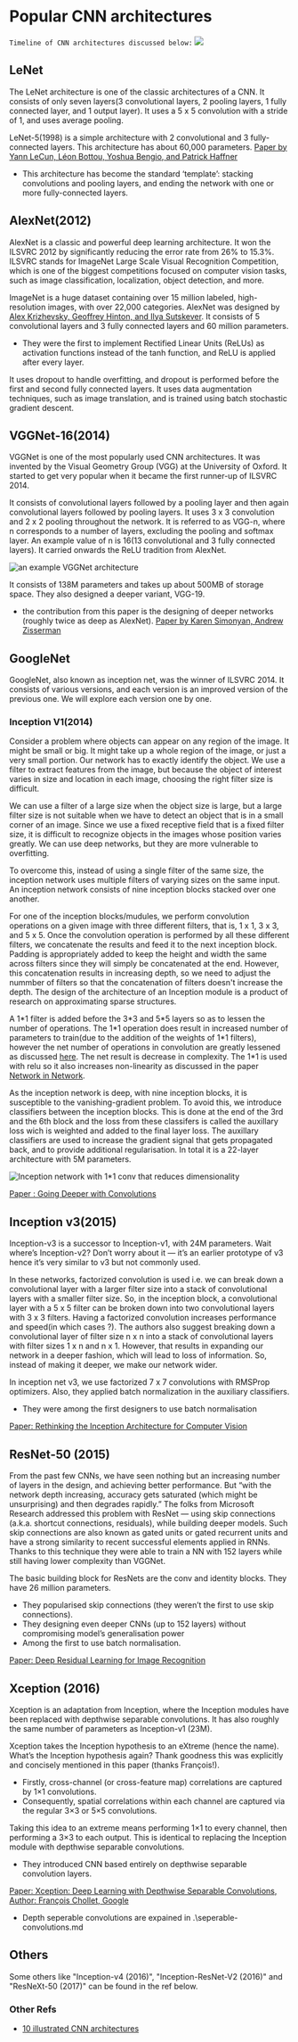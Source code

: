 # Popular CNN architectures

`Timeline of CNN architectures discussed below:`
![](./images/cnn-architectures-timeline.jpeg)

## LeNet
The LeNet architecture is one of the classic architectures of a CNN.
It consists of only seven layers(3 convolutional layers, 2 pooling layers, 1 fully connected layer, and 1 output layer).
It uses a 5 x 5 convolution with a stride of 1, and uses average pooling. 

LeNet-5(1998) is a simple architecture with 2 convolutional and 3 fully-connected layers.  This architecture has about 60,000 parameters. 
[Paper by Yann LeCun, Léon Bottou, Yoshua Bengio, and Patrick Haffner](https://scholar.google.nl/scholar?hl=en&as_sdt=0%2C5&q=Gradient-Based+Learning+Applied+to+Document+Recognition&btnG=) 

- This architecture has become the standard ‘template’: stacking convolutions and pooling layers, and ending the network with one or more fully-connected layers.

## AlexNet(2012)
AlexNet is a classic and powerful deep learning architecture. It won the ILSVRC 2012 by significantly reducing the error rate from 26% to 15.3%. 
ILSVRC stands for ImageNet Large Scale Visual Recognition Competition, which is one of the biggest competitions focused on computer vision tasks, such as image 
classification, localization, object detection, and more.

ImageNet is a huge dataset containing over 15 million labeled, high-resolution images, with over 22,000 categories. 
AlexNet was designed by [Alex Krizhevsky, Geoffrey Hinton, and Ilya Sutskever](https://papers.nips.cc/paper/4824-imagenet-classification-with-deep-convolutional-neural-networks).
It consists of 5 convolutional layers and 3 fully connected layers and 60 million parameters.

- They were the first to implement Rectified Linear Units (ReLUs) as activation functions instead of the tanh function, and ReLU is applied after every layer. 

It uses dropout to handle overfitting, and dropout is performed before the first and second fully connected layers. It uses data augmentation techniques, such as image translation, and is trained using batch stochastic gradient descent.

## VGGNet-16(2014)
VGGNet is one of the most popularly used CNN architectures. It was invented by the Visual Geometry Group (VGG) at the University of Oxford. It started to get 
very popular when it became the first runner-up of ILSVRC 2014.

It consists of convolutional layers followed by a pooling layer and then again convolutional layers followed by pooling layers. It uses 3 x 3 convolution and 
2 x 2 pooling throughout the network. It is referred to as VGG-n, where n corresponds to a number of layers, excluding the pooling and softmax layer. 
An example value of n is 16(13 convolutional and 3 fully connected layers). It carried onwards the ReLU tradition from AlexNet.

![an example VGGNet architecture](./images/VGGNet.jpeg)

It consists of 138M parameters and takes up about 500MB of storage space. They also designed a deeper variant, VGG-19.

-  the contribution from this paper is the designing of deeper networks (roughly twice as deep as AlexNet).
[Paper by  Karen Simonyan, Andrew Zisserman](https://arxiv.org/abs/1409.1556)

## GoogleNet
GoogleNet, also known as inception net, was the winner of ILSVRC 2014. It consists of various versions, and each version is an improved version of the previous 
one. We will explore each version one by one.

### Inception V1(2014)
Consider a problem where objects can appear on any region of the image. It might be small or big. It might take up a whole region of the image, or just a very small portion. Our network has to exactly identify the object. We use a filter to extract features from the image, but because the object of interest varies in size and location in each image, choosing the right filter size is difficult.

We can use a filter of a large size when the object size is large, but a large filter size is not suitable when we have to detect an object that is in a small corner of an image. Since we use a fixed receptive field that is a fixed filter size, it is difficult to recognize objects in the images whose position varies greatly. We can use deep networks, but they are more vulnerable to overfitting.

To overcome this, instead of using a single filter of the same size, the inception network uses multiple filters of varying sizes on the same input. An inception network consists of nine inception blocks stacked over one another.

For one of the inception blocks/mudules, we perform convolution operations on a given image with three different filters, that is, 1 x 1, 3 x 3, and 5 x 5. Once the convolution operation is performed by all these different filters, we concatenate the results and feed it to the next inception block. Padding is appropriately added to keep the height and width the same across filters since they will simply be concatenated at the end. However, this concatenation results in increasing depth, so we need to adjust the nummber of filters so that the concatenation of filters doesn't increase the depth. The design of the architecture of an Inception module is a product of research on approximating sparse structures.

A 1\*1 filter is added before the 3\*3 and 5\*5 layers so as to lessen the number of operations. The 1\*1 operation does result in increased number of parameters to train(due to the addition of the weights of 1\*1 filters), however the net number of operations in convolution are greatly lessened as discussed [here](https://medium.com/coinmonks/paper-review-of-googlenet-inception-v1-winner-of-ilsvlc-2014-image-classification-c2b3565a64e7). The net result is decrease in complexity. The 1\*1 is used with relu so it also increases non-linearity as discussed in the paper [Network in Network](https://arxiv.org/abs/1312.4400).

As the inception network is deep, with nine inception blocks, it is susceptible to the vanishing-gradient problem.  To avoid this, we introduce classifiers between the inception blocks. This is done at the end of the 3rd and the 6th block and the loss from these classifers is called the auxillary loss wich is weighted and added to the final layer loss. The auxillary classifiers are used to increase the gradient signal that gets propagated back, and to provide additional regularisation. In total it is a 22-layer architecture with 5M parameters. 

![Inception network with 1\*1 conv that reduces dimensionality](./images/inception-v1.jpeg)

[Paper :  Going Deeper with Convolutions](https://arxiv.org/abs/1409.4842)


## Inception v3(2015)
Inception-v3 is a successor to Inception-v1, with 24M parameters. Wait where’s Inception-v2? Don’t worry about it — it’s an earlier prototype of v3 hence it’s very similar to v3 but not commonly used. 

In these networks, factorized convolution is used i.e. we can break down a convolutional layer with a larger filter size into a stack of convolutional layers with a smaller filter size. So, in the inception block, a convolutional layer with a 5 x 5 filter can be broken down into two convolutional layers with 3 x 3 filters.
Having a factorized convolution increases performance and speed(in which cases ?). The authors also suggest breaking down a convolutional layer of filter size n x n into a stack of convolutional layers with filter sizes 1 x n and n x 1. However, that results in expanding our network in a deeper fashion, which will lead to loss of information. So, instead of making it deeper, we make our network wider.

In inception net v3, we use factorized 7 x 7 convolutions with RMSProp optimizers. Also, they applied batch normalization in the auxiliary classifiers.

- They were among the first designers to use batch normalisation

[Paper: Rethinking the Inception Architecture for Computer Vision](https://arxiv.org/abs/1512.00567)

## ResNet-50 (2015)
From the past few CNNs, we have seen nothing but an increasing number of layers in the design, and achieving better performance. But “with the network depth increasing, accuracy gets saturated (which might be unsurprising) and then degrades rapidly.” The folks from Microsoft Research addressed this problem with ResNet — using skip connections (a.k.a. shortcut connections, residuals), while building deeper models. Such skip connections are also known as gated units or gated recurrent units and have a strong similarity to recent successful elements applied in RNNs. Thanks to this technique they were able to train a NN with 152 layers while still having lower complexity than VGGNet.

The basic building block for ResNets are the conv and identity blocks. They have 26 million parameters.

- They popularised skip connections (they weren’t the first to use skip connections).
- They designing even deeper CNNs (up to 152 layers) without compromising model’s generalisation power
- Among the first to use batch normalisation.

[Paper: Deep Residual Learning for Image Recognition](https://arxiv.org/abs/1512.03385)

## Xception (2016)
Xception is an adaptation from Inception, where the Inception modules have been replaced with depthwise separable convolutions. It has also roughly the same number of parameters as Inception-v1 (23M).

Xception takes the Inception hypothesis to an eXtreme (hence the name). What’s the Inception hypothesis again? Thank goodness this was explicitly and concisely mentioned in this paper (thanks François!).
- Firstly, cross-channel (or cross-feature map) correlations are captured by 1×1 convolutions.
- Consequently, spatial correlations within each channel are captured via the regular 3×3 or 5×5 convolutions.

Taking this idea to an extreme means performing 1×1 to every channel, then performing a 3×3 to each output. This is identical to replacing the Inception module with depthwise separable convolutions.

- They introduced CNN based entirely on depthwise separable convolution layers.

[Paper: Xception: Deep Learning with Depthwise Separable Convolutions, Author: François Chollet, Google](https://arxiv.org/abs/1610.02357)

- Depth seperable convolutions are expained in .\seperable-convolutions.md 

## Others 
Some others like "Inception-v4 (2016)", "Inception-ResNet-V2 (2016)" and "ResNeXt-50 (2017)" can be found in the ref below.

### Other Refs
- [10 illustrated CNN architectures](https://towardsdatascience.com/illustrated-10-cnn-architectures-95d78ace614d#a253)

